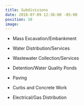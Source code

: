 ```yaml
---
title: Subdivisions
date: 2018-07-09 12:36:00 -05:00
position: 10
image: 
---
```


* Mass Excavation/Embankment

* Water Distribution/Services

* Wastewater Collection/Services

* Detention/Water Quality Ponds

* Paving

* Curbs and Concrete Work

* Electrical/Gas Distribution